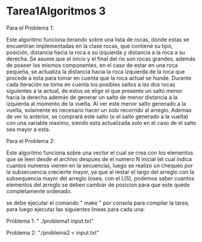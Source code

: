 # Tarea1Algoritmos 3
Para el Problema 1:

Este algoritmo funciona iterando sobre una lista de rocas, donde estas se encuentran implementadas en la clase rocas, que contiene su tipo, posición, distancia hacia la roca a su izquierda y distancia a la roca a su derecha.
Se asume que el inicio y el final del rio son rocas grandes, además de poseer los mismos componentes, en el caso de estar en una roca pequeña, se actualiza la distancia hacia la roca izquierda de la roca que procede a esta para tomar en cuenta que la roca actual se hunde.
Durante cada iteración se toma en cuenta los posibles saltos a las dos rocas siguientes a la actual, de estos se elige el que presente un salto menor hacia la derecha además de generar un salto de menor distancia a la izquierda al momento de la vuelta. Al ver este menor salto generado a la vuelta, solamente es necesario hacer un solo recorrido al arreglo.
Ademas de ver lo anterior, se comprará este salto (o el salto generado a la vuelta) con una variable maximo, siendo esta actualizada solo en el caso de el salto sea mayor a esta.

Para el Problema 2:

Este algoritmo funciona sobre una vector el cual se crea con los elementos que se leen desde el archivo despues de el numero N inicial (el cual indica cuantos numeros vienen en la secuencia), luego se realizo un chequeo por la subsecuencia creciente mayor, ya que al restar el largo del arreglo con la subsequencia mayor del arreglo (osea, con el LIS), podemos saber cuantos elementos del arreglo se deben cambiar de posicion para que este quede completamente ordenado.

se debe ejecutar el comando " make " por consola para compilar la tarea, para luego ejecutar las siguientes lineas para cada una:

Problema 1:
    " ./problema1 input.txt"

Problema 2:
    "./problema2 < input.txt"
